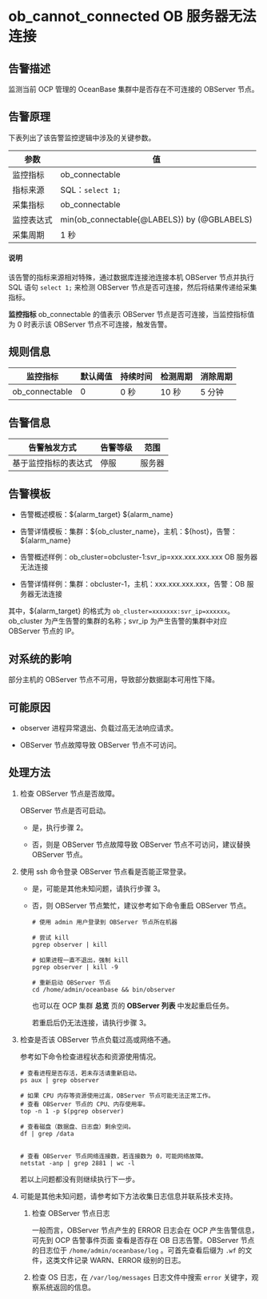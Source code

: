 # ob_cannot_connected OB 服务器无法连接

## 告警描述

监测当前 OCP 管理的 OceanBase 集群中是否存在不可连接的 OBServer 节点。

## 告警原理

下表列出了该告警监控逻辑中涉及的关键参数。

|  参数   |                      值                      |
|-------|---------------------------------------------|
| 监控指标  | ob_connectable                              |
| 指标来源  | SQL：`select 1;`                            |
| 采集指标  | ob_connectable                              |
| 监控表达式 | min(ob_connectable{@LABELS}) by (@GBLABELS) |
| 采集周期  | 1 秒                                         |

  <main id="notice" type='explain'>
    <h4>说明</h4>
    <p>该告警的指标来源相对特殊，通过数据库连接池连接本机 OBServer 节点并执行 SQL 语句 <code>select 1;</code> 来检测 OBServer 节点是否可连接，然后将结果传递给采集指标。</p>
  </main>

**监控指标** ob_connectable 的值表示 OBServer 节点是否可连接，当监控指标值为 0 时表示该 OBServer 节点不可连接，触发告警。

## 规则信息

|      监控指标      | 默认阈值 | 持续时间 |         检测周期         | 消除周期 |
|----------------|------|------|----------------------|------|
| ob_connectable | 0    | 0 秒  | 10 秒 | 5 分钟 |

## 告警信息

|   告警触发方式   | 告警等级 | 范围  |
|------------|------|-----|
| 基于监控指标的表达式 | 停服   | 服务器 |

## 告警模板

* 告警概述模板：\${alarm_target} ${alarm_name}

* 告警详情模板：集群：\${ob_cluster_name}，主机：\${host}，告警：\${alarm_name}

* 告警概述样例：ob_cluster=obcluster-1:svr_ip=xxx.xxx.xxx.xxx OB 服务器无法连接

* 告警详情样例：集群：obcluster-1，主机：xxx.xxx.xxx.xxx，告警：OB 服务器无法连接

其中，${alarm_target} 的格式为 `ob_cluster=xxxxxxx:svr_ip=xxxxxx`。ob_cluster 为产生告警的集群的名称；svr_ip 为产生告警的集群中对应 OBServer 节点的 IP。

## 对系统的影响

部分主机的 OBServer 节点不可用，导致部分数据副本可用性下降。

## 可能原因

* observer 进程异常退出、负载过高无法响应请求。

* OBServer 节点故障导致 OBServer 节点不可访问。

## 处理方法

1. 检查 OBServer 节点是否故障。

   OBServer 节点是否可启动。
   * 是，执行步骤 2。

   * 否，则是 OBServer 节点故障导致 OBServer 节点不可访问，建议替换 OBServer 节点。

2. 使用 ssh 命令登录 OBServer 节点看是否能正常登录。

   * 是，可能是其他未知问题，请执行步骤 3。

   * 否，则 OBServer 节点繁忙，建议参考如下命令重启 OBServer 节点。

     ```shell
     # 使用 admin 用户登录到 OBServer 节点所在机器
     
     # 尝试 kill
     pgrep observer | kill
     
     # 如果进程一直不退出，强制 kill
     pgrep observer | kill -9
     
     # 重新启动 OBServer 节点
     cd /home/admin/oceanbase && bin/observer
     ```

     也可以在 OCP 集群 **总览** 页的 **OBServer 列表** 中发起重启任务。

     若重启后仍无法连接，请执行步骤 3。

3. 检查是否该 OBServer 节点负载过高或网络不通。

   参考如下命令检查进程状态和资源使用情况。

   ```shell
   # 查看进程是否存活，若未存活请重新启动。
   ps aux | grep observer
   
   # 如果 CPU 内存等资源使用过高，OBServer 节点可能无法正常工作。
   # 查看 OBServer 节点的 CPU、内存使用率。
   top -n 1 -p $(pgrep observer)
   
   # 查看磁盘（数据盘、日志盘）剩余空间。
   df | grep /data
   
   
   # 查看 OBServer 节点网络连接数，若连接数为 0，可能网络故障。
   netstat -anp | grep 2881 | wc -l
   ```

   若以上问题都没有则继续执行下一步。

4. 可能是其他未知问题，请参考如下方法收集日志信息并联系技术支持。

   1. 检查 OBServer 节点日志

      一般而言，OBServer 节点产生的 ERROR 日志会在 OCP 产生告警信息，可先到 OCP 告警事件页面 查看是否存在 OB 日志告警。OBServer 节点的日志位于 `/home/admin/oceanbase/log` 。可首先查看后缀为 `.wf` 的文件，这类文件记录 WARN、ERROR 级别的日志。

   2. 检查 OS 日志，在 `/var/log/messages` 日志文件中搜索 `error` 关键字，观察系统返回的信息。
